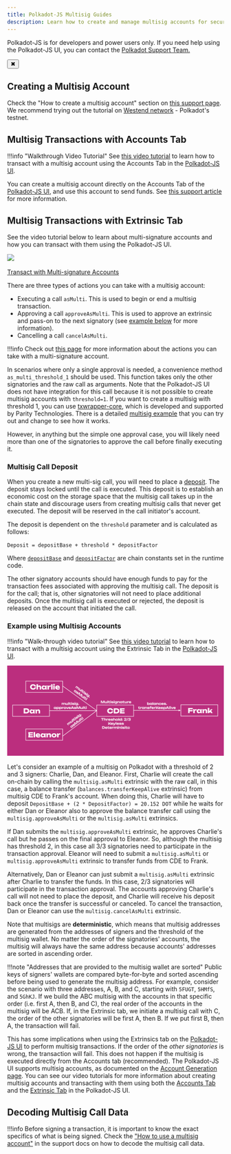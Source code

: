 ```yaml
---
title: Polkadot-JS Multisig Guides
description: Learn how to create and manage multisig accounts for secure and collaborative transactions on Polkadot-JS.
---
```


<!-- MessageBox -->
<div id="messageBox" class="floating-message-box">
  <p>
    Polkadot-JS is for developers and power users only. If you need help using the Polkadot-JS UI, you can contact the
    <a href="https://support.polkadot.network/support/home" target="_blank" rel="noopener noreferrer">
      Polkadot Support Team.
    </a>
  </p>
  <button class="close-messagebox" aria-label="Close message">✖</button>
</div>

## Creating a Multisig Account

Check the "How to create a multisig account" section on
[this support page](https://support.polkadot.network/support/solutions/articles/65000181826-how-to-create-and-use-a-multisig-account).
We recommend trying out the tutorial on
[Westend network](https://docs.polkadot.com/develop/networks/#westend) - Polkadot's testnet.

## Multisig Transactions with Accounts Tab

!!!info "Walkthrough Video Tutorial"
    See [this video tutorial](https://www.youtube.com/watch?v=-cPiKMslZqI) to learn how to transact with a multisig account using the Accounts Tab in the [Polkadot-JS UI](https://polkadot.js.org/apps/#/accounts).

You can create a multisig account directly on the Accounts Tab of the
[Polkadot-JS UI](https://polkadot.js.org/apps/#/accounts), and use this account to send funds. See
[this support article](https://support.polkadot.network/support/solutions/articles/65000181826-how-to-create-and-use-a-multisig-account)
for more information.

## Multisig Transactions with Extrinsic Tab

See the video tutorial below to learn about multi-signature accounts and how you can transact with
them using the Polkadot-JS UI.

<div className="row">
<div className="col text--center">
    <a href="https://youtu.be/Qv_nJVcvQr8?t=2109">
      <img src="https://img.youtube.com/vi/Qv_nJVcvQr8/0.jpg" width="350" style="borderRadius: 10, border: '1px solid slategrey'" />
    </a>
    <p>
      <a href="https://youtu.be/Qv_nJVcvQr8?t=2109">Transact with Multi-signature Accounts</a>
    </p>
  </div>
</div>

There are three types of actions you can take with a multisig account:

- Executing a call `asMulti`. This is used to begin or end a multisig transaction.
- Approving a call `approveAsMulti`. This is used to approve an extrinsic and pass-on to the next
  signatory (see [example below](#example-using-multisig-accounts) for more information).
- Cancelling a call `cancelAsMulti`.

!!!info
    Check out [this page](https://polkadot.js.org/docs/substrate/extrinsics#multisig) for more information about the actions you can take with a multi-signature account.

In scenarios where only a single approval is needed, a convenience method `as_multi_threshold_1`
should be used. This function takes only the other signatories and the raw call as arguments. Note
that the Polkadot-JS UI does not have integration for this call because it is not possible to create
multisig accounts with `threshold=1`. If you want to create a multisig with threshold 1, you can use
[txwrapper-core](https://github.com/paritytech/txwrapper-core), which is developed and supported by
Parity Technologies. There is a detailed
[multisig example](https://github.com/paritytech/txwrapper-core/tree/main/packages/txwrapper-examples/multisig)
that you can try out and change to see how it works.

However, in anything but the simple one approval case, you will likely need more than one of the
signatories to approve the call before finally executing it.

### Multisig Call Deposit

When you create a new multi-sig call, you will need to place a
[deposit](../general/chain-state-values.md). The deposit stays locked until
the call is executed. This deposit is to establish an economic cost on the storage space that the
multisig call takes up in the chain state and discourage users from creating multisig calls that
never get executed. The deposit will be reserved in the call initiator's account.

The deposit is dependent on the `threshold` parameter and is calculated as follows:

```
Deposit = depositBase + threshold * depositFactor
```

Where [`depositBase`](../general/chain-state-values.md) and
[`depositFactor`](../general/chain-state-values.md) are chain constants set
in the runtime code.

The other signatory accounts should have enough funds to pay for the transaction fees associated
with approving the multisig call. The deposit is for the call; that is, other signatories will not
need to place additional deposits. Once the multisig call is executed or rejected, the deposit is
released on the account that initiated the call.

### Example using Multisig Accounts

!!!info "Walk-through video tutorial"
    See [this video tutorial](https://www.youtube.com/watch?v=T0vIuJcTJeQ) to learn how to transact with a multisig account using the Extrinsic Tab in the [Polkadot-JS UI](https://polkadot.js.org/apps/#/explorer).

![multisig diagram](../assets/multisig-diagram.png)

Let's consider an example of a multisig on Polkadot with a threshold of 2 and 3 signers: Charlie,
Dan, and Eleanor. First, Charlie will create the call on-chain by calling the `multisig.asMulti`
extrinsic with the raw call, in this case, a balance transfer (`balances.transferKeepAlive`
extrinsic) from multisig CDE to Frank's account. When doing this, Charlie will have to deposit
`DepositBase + (2 * DepositFactor) = 20.152 DOT` while he waits for either Dan or Eleanor also to
approve the balance transfer call using the `multisig.approveAsMulti` or the `multisig.asMulti`
extrinsics.

If Dan submits the `multisig.approveAsMulti` extrinsic, he approves Charlie's call but he passes on
the final approval to Eleanor. So, although the multisig has threshold 2, in this case all 3/3
signatories need to participate in the transaction approval. Eleanor will need to submit a
`multisig.asMulti` or `multisig.approveAsMulti` extrinsic to transfer funds from CDE to Frank.

Alternatively, Dan or Eleanor can just submit a `multisig.asMulti` extrinsic after Charlie to
transfer the funds. In this case, 2/3 signatories will participate in the transaction approval. The
accounts approving Charlie's call will not need to place the deposit, and Charlie will receive his
deposit back once the transfer is successful or canceled. To cancel the transaction, Dan or Eleanor
can use the `multisig.cancelAsMulti` extrinsic.

Note that multisigs are **deterministic**, which means that multisig addresses are generated from
the addresses of signers and the threshold of the multisig wallet. No matter the order of the
signatories' accounts, the multisig will always have the same address because accounts' addresses
are sorted in ascending order.

!!!note "Addresses that are provided to the multisig wallet are sorted"
    Public keys of signers' wallets are compared byte-for-byte and sorted ascending before being used to generate the multisig address. For example, consider the scenario with three addresses, A, B, and C, starting with `5FUGT`, `5HMfS`, and `5GhKJ`. If we build the ABC multisig with the accounts in that specific order (i.e. first A, then B, and C), the real order of the accounts in the multisig will be ACB. If, in the Extrinsic tab, we initiate a multisig call with C, the order of the other signatories will be first A, then B. If we put first B, then A, the transaction will fail.

This has some implications when using the Extrinsics tab on the
[Polkadot-JS UI](https://polkadot.js.org/apps/#/accounts) to perform multisig transactions. If the
order of the _other signatories_ is wrong, the transaction will fail. This does not happen if the
multisig is executed directly from the Accounts tab (recommended). The Polkadot-JS UI supports
multisig accounts, as documented on the [Account Generation page](./learn-account-multisig.md). You
can see our video tutorials for more information about creating multisig accounts and transacting
with them using both the [Accounts Tab](https://www.youtube.com/watch?v=-cPiKMslZqI) and the
[Extrinsic Tab](https://www.youtube.com/watch?v=T0vIuJcTJeQ) in the Polkadot-JS UI.

## Decoding Multisig Call Data

!!!info
    Before signing a transaction, it is important to know the exact specifics of what is being signed. Check the ["How to use a multisig account"](https://support.polkadot.network/support/solutions/articles/65000181826-how-to-create-and-use-a-multisig-account) in the support docs on how to decode the multisig call data.

